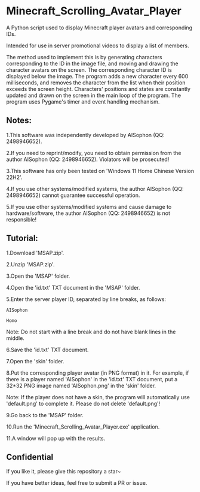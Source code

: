 # Minecraft_Scrolling_Avatar_Player
A Python script used to display Minecraft player avatars and corresponding IDs.

Intended for use in server promotional videos to display a list of members.

The method used to implement this is by generating characters corresponding to the ID in the image file, and moving and drawing the character avatars on the screen. The corresponding character ID is displayed below the image. The program adds a new character every 600 milliseconds, and removes the character from the list when their position exceeds the screen height. Characters' positions and states are constantly updated and drawn on the screen in the main loop of the program. The program uses Pygame's timer and event handling mechanism.

## Notes:
1.This software was independently developed by AISophon (QQ: 2498946652).

2.If you need to reprint/modify, you need to obtain permission from the author AISophon (QQ: 2498946652). Violators will be prosecuted!

3.This software has only been tested on 'Windows 11 Home Chinese Version 22H2'.

4.If you use other systems/modified systems, the author AISophon (QQ: 2498946652) cannot guarantee successful operation.

5.If you use other systems/modified systems and cause damage to hardware/software, the author AISophon (QQ: 2498946652) is not responsible!

## Tutorial:
1.Download 'MSAP.zip'.

2.Unzip 'MSAP.zip'.

3.Open the 'MSAP' folder.

4.Open the 'id.txt' TXT document in the 'MSAP' folder.

5.Enter the server player ID, separated by line breaks, as follows:

  `AISophon`

  `Homo`

  Note: Do not start with a line break and do not have blank lines in the middle.

6.Save the 'id.txt' TXT document.

7.Open the 'skin' folder.

8.Put the corresponding player avatar (in PNG format) in it. For example, if there is a player named 'AISophon' in the 'id.txt' TXT document, put a 32*32 PNG image named 'AISophon.png' in the 'skin' folder.

  Note: If the player does not have a skin, the program will automatically use 'default.png' to complete it. Please do not delete 'default.png'!

9.Go back to the 'MSAP' folder.

10.Run the 'Minecraft_Scrolling_Avatar_Player.exe' application.

11.A window will pop up with the results.

## Confidential
If you like it, please give this repository a star~

If you have better ideas, feel free to submit a PR or issue.